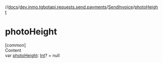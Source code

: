 //[docs](../../../index.md)/[dev.inmo.tgbotapi.requests.send.payments](../index.md)/[SendInvoice](index.md)/[photoHeight](photo-height.md)



# photoHeight  
[common]  
Content  
var [photoHeight](photo-height.md): [Int](https://kotlinlang.org/api/latest/jvm/stdlib/kotlin/-int/index.html)? = null  



